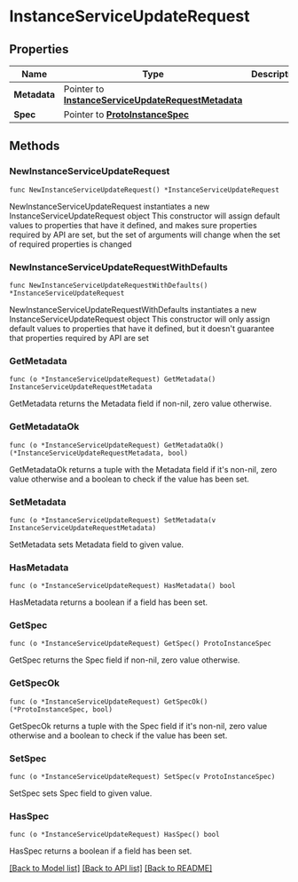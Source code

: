 # InstanceServiceUpdateRequest

## Properties

Name | Type | Description | Notes
------------ | ------------- | ------------- | -------------
**Metadata** | Pointer to [**InstanceServiceUpdateRequestMetadata**](InstanceServiceUpdateRequestMetadata.md) |  | [optional] 
**Spec** | Pointer to [**ProtoInstanceSpec**](ProtoInstanceSpec.md) |  | [optional] 

## Methods

### NewInstanceServiceUpdateRequest

`func NewInstanceServiceUpdateRequest() *InstanceServiceUpdateRequest`

NewInstanceServiceUpdateRequest instantiates a new InstanceServiceUpdateRequest object
This constructor will assign default values to properties that have it defined,
and makes sure properties required by API are set, but the set of arguments
will change when the set of required properties is changed

### NewInstanceServiceUpdateRequestWithDefaults

`func NewInstanceServiceUpdateRequestWithDefaults() *InstanceServiceUpdateRequest`

NewInstanceServiceUpdateRequestWithDefaults instantiates a new InstanceServiceUpdateRequest object
This constructor will only assign default values to properties that have it defined,
but it doesn't guarantee that properties required by API are set

### GetMetadata

`func (o *InstanceServiceUpdateRequest) GetMetadata() InstanceServiceUpdateRequestMetadata`

GetMetadata returns the Metadata field if non-nil, zero value otherwise.

### GetMetadataOk

`func (o *InstanceServiceUpdateRequest) GetMetadataOk() (*InstanceServiceUpdateRequestMetadata, bool)`

GetMetadataOk returns a tuple with the Metadata field if it's non-nil, zero value otherwise
and a boolean to check if the value has been set.

### SetMetadata

`func (o *InstanceServiceUpdateRequest) SetMetadata(v InstanceServiceUpdateRequestMetadata)`

SetMetadata sets Metadata field to given value.

### HasMetadata

`func (o *InstanceServiceUpdateRequest) HasMetadata() bool`

HasMetadata returns a boolean if a field has been set.

### GetSpec

`func (o *InstanceServiceUpdateRequest) GetSpec() ProtoInstanceSpec`

GetSpec returns the Spec field if non-nil, zero value otherwise.

### GetSpecOk

`func (o *InstanceServiceUpdateRequest) GetSpecOk() (*ProtoInstanceSpec, bool)`

GetSpecOk returns a tuple with the Spec field if it's non-nil, zero value otherwise
and a boolean to check if the value has been set.

### SetSpec

`func (o *InstanceServiceUpdateRequest) SetSpec(v ProtoInstanceSpec)`

SetSpec sets Spec field to given value.

### HasSpec

`func (o *InstanceServiceUpdateRequest) HasSpec() bool`

HasSpec returns a boolean if a field has been set.


[[Back to Model list]](../README.md#documentation-for-models) [[Back to API list]](../README.md#documentation-for-api-endpoints) [[Back to README]](../README.md)


